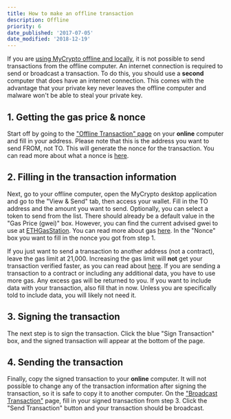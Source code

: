 ```yaml
---
title: How to make an offline transaction
description: Offline
priority: 6
date_published: '2017-07-05'
date_modified: '2018-12-19'
---
```


If you are [using MyCrypto offline and locally](/how-to/offline/how-to-run-mycrypto-offline-and-locally), it is not possible to send transactions from the offline computer. An internet connection is required to send or broadcast a transaction. To do this, you should use a **second** computer that does have an internet connection. This comes with the advantage that your private key never leaves the offline computer and malware won't be able to steal your private key.

## 1. Getting the gas price & nonce

Start off by going to the ["Offline Transaction" page](https://legacy.mycrypto.com/#offline-transaction) on your **online** computer and fill in your address. Please note that this is the address you want to send FROM, not TO. This will generate the nonce for the transaction. You can read more about what a nonce is [here](/general-knowledge/ethereum-blockchain/what-is-nonce).

## 2. Filling in the transaction information

Next, go to your offline computer, open the MyCrypto desktop application and go to the "View & Send" tab, then access your wallet. Fill in the TO address and the amount you want to send. Optionally, you can select a token to send from the list. There should already be a default value in the "Gas Price (gwei)" box. However, you can find the current advised gwei to use at [ETHGasStation](https://www.ethgasstation.info/). You can read more about gas [here](/general-knowledge/ethereum-blockchain/what-is-gas). In the "Nonce" box you want to fill in the nonce you got from step 1.

If you just want to send a transaction to another address (not a contract), leave the gas limit at 21,000. Increasing the gas limit will **not** get your transaction verified faster, as you can read about [here](/general-knowledge/ethereum-blockchain/what-is-gas). If you are sending a transaction to a contract or including any additional data, you have to use more gas. Any excess gas will be returned to you. If you want to include data with your transaction, also fill that in now. Unless you are specifically told to include data, you will likely not need it.

## 3. Signing the transaction

The next step is to sign the transaction. Click the blue "Sign Transaction" box, and the signed transaction will appear at the bottom of the page.

## 4. Sending the transaction

Finally, copy the signed transaction to your **online** computer. It will not possible to change any of the transaction information after signing the transaction, so it is safe to copy it to another computer. On the ["Broadcast Transaction"](https://mycrypto.com/pushTx) page, fill in your signed transaction from step 3. Click the "Send Transaction" button and your transaction should be broadcast.
